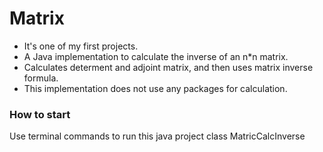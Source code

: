 # Matrix

- It's one of my first projects.
- A Java implementation to calculate the inverse of an n*n matrix.
- Calculates determent and adjoint matrix, and then uses matrix inverse formula.
- This implementation does not use any packages for calculation.

### How to start
Use terminal commands to run this java project class MatricCalcInverse

